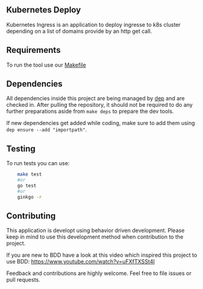 ## Kubernetes Deploy

Kubernetes Ingress is an application to deploy ingresse to k8s cluster depending on a list of domains provide by an http get call.

## Requirements

To run the tool use our [Makefile](Makefile) 

## Dependencies
All dependencies inside this project are being managed by [dep](https://github.com/golang/dep) and are checked in.
After pulling the repository, it should not be required to do any further preparations aside from `make deps` to prepare the dev tools.

If new dependencies get added while coding, make sure to add them using `dep ensure --add "importpath"`.

## Testing
To run tests you can use:
```bash
	make test
	#or
	go test
	#or
	ginkgo -r
```

## Contributing

This application is developt using behavior driven development. 
Please keep in mind to use this development method when contribution to the project.

If you are new to BDD have a look at this video which inspired this project to use BDD: 
https://www.youtube.com/watch?v=uFXfTXSSt4I

Feedback and contributions are highly welcome. Feel free to file issues or pull requests.

